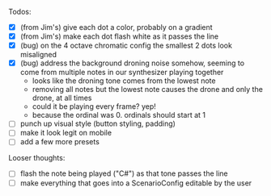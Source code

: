Todos:
- [x] (from Jim's) give each dot a color, probably on a gradient
- [x] (from Jim's) make each dot flash white as it passes the line
- [x] (bug) on the 4 octave chromatic config the smallest 2 dots look misaligned
- [x] (bug) address the background droning noise somehow, seeming to come from multiple notes in our synthesizer playing together
    - looks like the droning tone comes from the lowest note
    - removing all notes but the lowest note causes the drone and only the drone, at all times
    - could it be playing every frame? yep!
    - because the ordinal was 0. ordinals should start at 1
- [ ] punch up visual style (button styling, padding)
- [ ] make it look legit on mobile
- [ ] add a few more presets

Looser thoughts:
- [ ] flash the note being played ("C#") as that tone passes the line
- [ ] make everything that goes into a ScenarioConfig editable by the user
